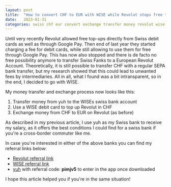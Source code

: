 ```yaml
---
layout: post
title:  "How to convert CHF to EUR with WISE while Revolut stops free top-ups"
date:   2023-01-31
categories: swiss chf eur convert exchange transfer money revolut wise top-up yuh bank cross-border commuter
---
```


Until very recently Revolut allowed free top-ups directly from Swiss debit cards as well as through Google Pay. Then end of last year they started charging a fee for debit cards, while still allowing to use them for free through Google Pay. This has now also stopped and there is de facto no free possibility anymore to transfer Swiss Fanks to a European Revolut Account. Theoretically, it is still possible to transfer CHF with a regular SEPA bank transfer, but my research showed that this could lead to unwanted fees by intermediaries. All in all, what I found was a bit intransparent, so in the end, I decided to go with WISE.
<!--more-->
My money transfer and exchange process now looks like this:

1. Transfer money from yuh to the WISEs swiss bank account
2. Use a WISE debit card to top up Revolut in CHF
3. Exchange money from CHF to EUR on Revolut (as before)

As described in my previous article, I use yuh as my Swiss bank to receive my salary, as it offers the best conditions I could find for a swiss bank if you're a cross-border commuter like me.

In case you're interested in either of the above banks you can find my referral links below:

- [Revolut referral link](https://revolut.com/referral/domeni32oz!FEB1-23-AR-L1)
- [WISE referral link](https://wise.com/invite/ata/domenicfrenckyg)
- [yuh](https://www.yuh.com/en/download) with referral code: **pimjv5** to enter in the app once downloaded

I hope this article helped you if you're in the same situation!
